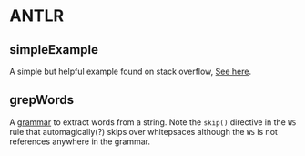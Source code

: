 # ANTLR

## simpleExample

A simple but helpful example found on stack overflow, [See here](https://github.com/ReneNyffenegger/development_misc/tree/master/parser/antlr/simpleExample#readme).

## grepWords

A [grammar](https://raw.github.com/ReneNyffenegger/development_misc/master/parser/antlr/grepWords/grepWords.g) to extract words from a string. Note the
`skip()` directive in the `WS` rule that automagically(?) skips over whitepsaces although the `WS` is not references anywhere in the grammar.
